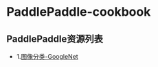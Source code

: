 # PaddlePaddle-cookbook
## PaddlePaddle资源列表
- 1.[图像分类-GoogleNet](https://aistudio.baidu.com/aistudio/projectdetail/56905)


